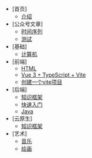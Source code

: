 <!-- docs/_sidebar.md -->

* [首页]
  * [介绍](zh-cn/)
* [公众号文章]
  * [时间序列](zh-cn/wechat/wechat)
  * [测试](zh-cn/wechat/test)
* [基础]
  * [计算机](zh-cn/basic)
* [前端]
  * [HTML](zh-cn/frontend/html)
  * [Vue 3 + TypeScript + Vite](zh-cn/frontend/vite1)
  * [创建一个vite项目](zh-cn/vite2)
* [后端]
  * [知识框架](zh-cn/backend)
  * [快速入门](zh-cn/guide)
  * [Java](zh-cn/java/java.md)
* [云原生]
  * [知识框架](zh-cn/cloudnative)
* [艺术]
  * [音乐](zh-cn/music)
  * [绘画](zh-cn/painting)

